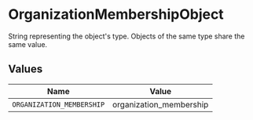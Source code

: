 # OrganizationMembershipObject

String representing the object's type. Objects of the same type share the same value.



## Values

| Name                      | Value                     |
| ------------------------- | ------------------------- |
| `ORGANIZATION_MEMBERSHIP` | organization_membership   |